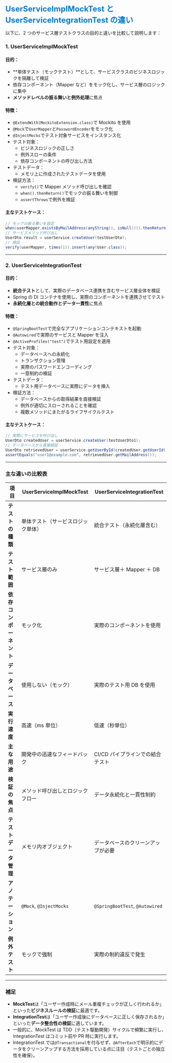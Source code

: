 <span style="color: #007acc; font-weight: bold; font-size: 1.5rem;">UserServiceImplMockTest と UserServiceIntegrationTest の違い</span>

以下に、2 つのサービス層テストクラスの目的と違いを比較して説明します：

### 1. **UserServiceImplMockTest**

#### 目的：

- **単体テスト（モックテスト）**として、サービスクラスのビジネスロジックを隔離して検証
- 依存コンポーネント（Mapper など）をモック化し、サービス層のロジックに集中
- **メソッドレベルの振る舞いと例外処理**に焦点

#### 特徴：

- `@ExtendWith(MockitoExtension.class)`で Mockito を使用
- `@Mock`で`UserMapper`と`PasswordEncoder`をモック化
- `@InjectMocks`でテスト対象サービスをインスタンス化
- テスト対象：
  - ビジネスロジックの正しさ
  - 例外スローの条件
  - 依存コンポーネントの呼び出し方法
- テストデータ：
  - メモリ上に作成されたテストデータを使用
- 検証方法：
  - `verify()`で Mapper メソッド呼び出しを確認
  - `when().thenReturn()`でモックの振る舞いを制御
  - `assertThrows`で例外を検証

#### 主なテストケース：

```java
// モックの振る舞いを設定
when(userMapper.existsByMailAddress(anyString(), isNull())).thenReturn(false);
// サービスメソッド呼び出し
UserDto result = userService.createUser(testUserDto);
// 検証
verify(userMapper, times(1)).insert(any(User.class));
```

---

### 2. **UserServiceIntegrationTest**

#### 目的：

- **統合テスト**として、実際のデータベース連携を含むサービス層全体を検証
- Spring の DI コンテナを使用し、実際のコンポーネントを連携させてテスト
- **永続化層との統合動作とデータ一貫性**に焦点

#### 特徴：

- `@SpringBootTest`で完全なアプリケーションコンテキストを起動
- `@Autowired`で実際のサービスと Mapper を注入
- `@ActiveProfiles("test")`でテスト用設定を適用
- テスト対象：
  - データベースへの永続化
  - トランザクション管理
  - 実際のパスワードエンコーディング
  - 一意制約の検証
- テストデータ：
  - テスト用データベースに実際にデータを挿入
- 検証方法：
  - データベースからの取得結果を直接検証
  - 例外が適切にスローされることを確認
  - 複数メソッドにまたがるライフサイクルテスト

#### 主なテストケース：

```java
// 実際にサービスを呼び出し
UserDto createdUser = userService.createUser(testUserDto1);
// データベースから直接検証
UserDto retrievedUser = userService.getUserById(createdUser.getUserId());
assertEquals("user1@example.com", retrievedUser.getMailAddress());
```

---

### 主な違いの比較表

| 項目                   | UserServiceImplMockTest            | UserServiceIntegrationTest         |
| ---------------------- | ---------------------------------- | ---------------------------------- |
| **テストの種類**       | 単体テスト（サービスロジック単体） | 統合テスト（永続化層含む）         |
| **テスト範囲**         | サービス層のみ                     | サービス層＋ Mapper ＋ DB          |
| **依存コンポーネント** | モック化                           | 実際のコンポーネントを使用         |
| **データベース**       | 使用しない（モック）               | 実際のテスト用 DB を使用           |
| **実行速度**           | 高速（ms 単位）                    | 低速（秒単位）                     |
| **主な用途**           | 開発中の迅速なフィードバック       | CI/CD パイプラインでの結合テスト   |
| **検証の焦点**         | メソッド呼び出しとロジックフロー   | データ永続化と一貫性制約           |
| **テストデータ管理**   | メモリ内オブジェクト               | データベースのクリーンアップが必要 |
| **アノテーション**     | `@Mock`, `@InjectMocks`            | `@SpringBootTest`, `@Autowired`    |
| **例外テスト**         | モックで強制                       | 実際の制約違反で発生               |

---

### 補足

- **MockTest**は「ユーザー作成時にメール重複チェックが正しく行われるか」といった**ビジネスルールの検証**に最適です。
- **IntegrationTest**は「ユーザー作成後にデータベースに正しく保存されるか」といった**データ整合性の検証**に適しています。
- 一般的に、MockTest は TDD（テスト駆動開発）サイクルで頻繁に実行し、IntegrationTest はコミット前や PR 時に実行します。
- IntegrationTest では`@Transactional`を付与せず、`@AfterEach`で明示的にデータをクリーンアップする方法を採用している点に注目（テストごとの独立性を確保）。
